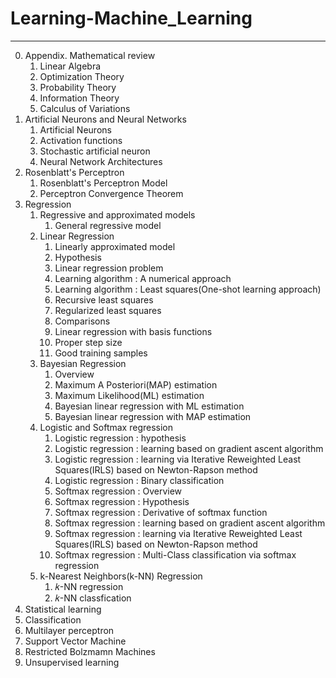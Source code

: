# Learning-Machine_Learning
---
0. Appendix. Mathematical review
    1. Linear Algebra
    2. Optimization Theory
    3. Probability Theory
    4. Information Theory
    5. Calculus of Variations
1. Artificial Neurons and Neural Networks
    1. Artificial Neurons
    2. Activation functions
    3. Stochastic artificial neuron
    4. Neural Network Architectures
2. Rosenblatt's Perceptron
    1. Rosenblatt's Perceptron Model
    2. Perceptron Convergence Theorem
3. Regression
    1. Regressive and approximated models
        1. General regressive model
    2. Linear Regression
        1. Linearly approximated model
        2. Hypothesis
        3. Linear regression problem
        4. Learning algorithm : A numerical approach
        5. Learning algorithm : Least squares(One-shot learning approach)
        6. Recursive least squares
        7. Regularized least squares
        8. Comparisons
        9. Linear regression with basis functions
        10. Proper step size
        11. Good training samples
    3. Bayesian Regression
        1. Overview
        2. Maximum A Posteriori(MAP) estimation
        3. Maximum Likelihood(ML) estimation
        4. Bayesian linear regression with ML estimation
        5. Bayesian linear regression with MAP estimation
    4. Logistic and Softmax regression
        1. Logistic regression : hypothesis
        2. Logistic regression : learning based on gradient ascent algorithm
        3. Logistic regression : learning via Iterative Reweighted Least Squares(IRLS) based on Newton-Rapson method
        4. Logistic regression : Binary classification
        5. Softmax regression : Overview
        6. Softmax regression : Hypothesis
        7. Softmax regression : Derivative of softmax function
        8. Softmax regression : learning based on gradient ascent algorithm
        9. Softmax regression : learning via Iterative Reweighted Least Squares(IRLS) based on Newton-Rapson method
        10. Softmax regression : Multi-Class classification via softmax regression
    5. k-Nearest Neighbors(k-NN) Regression
        1. 𝑘-NN regression
        2.  𝑘-NN classfication
4. Statistical learning
5. Classification
6. Multilayer perceptron
7. Support Vector Machine
8. Restricted Bolzmamn Machines
9. Unsupervised learning
